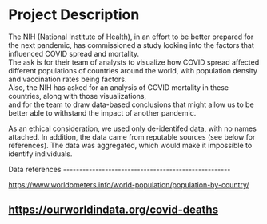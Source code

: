 # Project Description
The NIH (National Institute of Health), in an effort to be better prepared for the next pandemic, has commissioned a study looking into the factors that influenced COVID spread and mortality.                
The ask is for their team of analysts to visualize how COVID spread affected different populations of countries around the world, with population density and vaccination rates being factors.                           
Also, the NIH has asked for an analysis of COVID mortality in these countries, along with those visualizations,                  
and for the team to draw data-based conclusions that might allow us to be better able to withstand the impact of another pandemic.

As an ethical consideration, we used only de-identifed data, with no names attached. In addition, the data came from reputable sources (see below for references). The data was aggregated, which would make it impossible to identify individuals. 

Data references ----------------------------------------------------

https://www.worldometers.info/world-population/population-by-country/

https://ourworldindata.org/covid-deaths
---------------------------------------------------------------------
